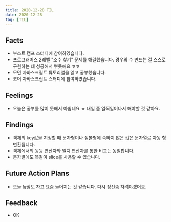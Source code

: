 ```yaml
---
title: 2020-12-28 TIL
date: 2020-12-28
tag: [TIL]
---
```


## Facts

- 부스트 캠프 스터디에 참여하였습니다.
- 프로그래머스 2레벨 "소수 찾기" 문제를 해결했습니다. 경우의 수 만드는 걸 스스로 구현하는 데 성공해서 뿌듯해요 ㅎㅎ
- 모던 자바스크립트 튜토리얼을 읽고 공부했습니다.
- 코어 자바스크립트 스터디에 참여하였습니다.

## Feelings

- 오늘은 공부를 많이 못해서 아쉽네요 ㅠ 내일 좀 일찍일어나서 해야할 것 같아요.

## Findings

- 객체의 key값을 지정할 때 문자형이나 심볼형에 속하지 않은 값은 문자열로 자동 형 변환됩니다.
- 객체에서의 동등 연산자와 일치 연산자를 통한 비교는 동일합니다.
- 문자열에도 똑같이 slice를 사용할 수 있습니다.

## Future Action Plans

- 오늘 늦잠도 자고 요즘 늘어지는 것 같습니다. 다시 정신좀 차려야겠어요.

## Feedback

- OK
